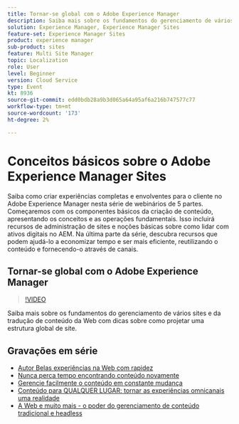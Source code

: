 ```yaml
---
title: Tornar-se global com o Adobe Experience Manager
description: Saiba mais sobre os fundamentos do gerenciamento de vários sites e da tradução de conteúdo da Web com dicas sobre como projetar uma estrutura global de site.
solution: Experience Manager, Experience Manager Sites
feature-set: Experience Manager Sites
product: experience manager
sub-product: sites
feature: Multi Site Manager
topic: Localization
role: User
level: Beginner
version: Cloud Service
type: Event
kt: 8936
source-git-commit: edd0bdb28a9b3d065a64a95af6a216b747577c77
workflow-type: tm+mt
source-wordcount: '173'
ht-degree: 2%

---
```


# Conceitos básicos sobre o Adobe Experience Manager Sites

Saiba como criar experiências completas e envolventes para o cliente no Adobe Experience Manager nesta série de webinários de 5 partes. Começaremos com os componentes básicos da criação de conteúdo, apresentando os conceitos e as operações fundamentais. Isso incluirá recursos de administração de sites e noções básicas sobre como lidar com ativos digitais no AEM. Na última parte da série, descubra recursos que podem ajudá-lo a economizar tempo e ser mais eficiente, reutilizando o conteúdo e fornecendo-o através de canais.

## Tornar-se global com o Adobe Experience Manager

>[!VIDEO](https://video.tv.adobe.com/v/336981/?quality=12&learn=on&hidetitle=true)

Saiba mais sobre os fundamentos do gerenciamento de vários sites e da tradução de conteúdo da Web com dicas sobre como projetar uma estrutura global de site.

## Gravações em série

* [Autor Belas experiências na Web com rapidez](authoring-fundamentals.md)
* [Nunca perca tempo encontrando conteúdo novamente](media-library-administration.md)
* [Gerencie facilmente o conteúdo em constante mudança](collaboration-tools.md)
* [Conteúdo para QUALQUER LUGAR: tornar as experiências omnicanais uma realidade](omnichannel-experiences.md)
* [A Web e muito mais - o poder do gerenciamento de conteúdo tradicional e headless](traditional-headless-content-management.md)
